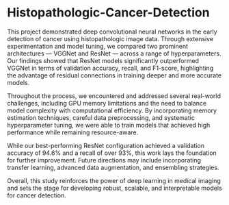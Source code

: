 # Histopathologic-Cancer-Detection

This project demonstrated deep convolutional neural networks in the early detection of cancer using histopathologic image data. Through extensive experimentation and model tuning, we compared two prominent architectures — VGGNet and ResNet — across a range of hyperparameters. Our findings showed that ResNet models significantly outperformed VGGNet in terms of validation accuracy, recall, and F1-score, highlighting the advantage of residual connections in training deeper and more accurate models.

Throughout the process, we encountered and addressed several real-world challenges, including GPU memory limitations and the need to balance model complexity with computational efficiency. By incorporating memory estimation techniques, careful data preprocessing, and systematic hyperparameter tuning, we were able to train models that achieved high performance while remaining resource-aware.

While our best-performing ResNet configuration achieved a validation accuracy of 94.6% and a recall of over 93%, this work lays the foundation for further improvement. Future directions may include incorporating transfer learning, advanced data augmentation, and ensembling strategies.

Overall, this study reinforces the power of deep learning in medical imaging and sets the stage for developing robust, scalable, and interpretable models for cancer detection.
